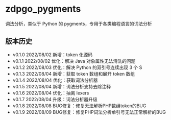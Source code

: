 # zdpgo_pygments

词法分析，类似于 Python 的 pygments，专用于各类编程语言的词法分析



## 版本历史

- v0.1.0 2022/08/02 新增：token 化源码
- v0.1.1 2022/08/02 优化：解决 Java 对象属性无法清洗的问题
- v0.1.2 2022/08/03 优化：解决 Python 的双引号连续出现 3 个 S
- v0.1.3 2022/08/04 新增：获取 token 数组和展开 token 数组
- v0.1.4 2022/08/04 优化：获取词法分析器
- v0.1.5 2022/08/04 新增：词法分析支持去除注释
- v0.1.6 2022/08/04 优化：抽离 lexers
- v0.1.7 2022/08/04 升级：词法分析器升级
- v0.1.8 2022/08/08 BUG修复：修复无法解析PHP数组token的BUG
- v0.1.9 2022/08/09 BUG修复：修复PHP词法分析单引号无法正常解析的BUG
